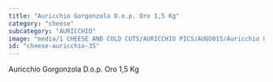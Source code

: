 ```yaml
---
title: "Auricchio Gorgonzola D.o.p. Oro 1,5 Kg"
category: "cheese"
subcategory: "AURICCHIO"
image: "media/1 CHEESE AND COLD CUTS/AURICCHIO PICS/AUGO01S/Auricchio GORGONZOLA D.O.P. ORO 1,5 Kg.jpg"
id: "cheese-auricchio-35"
---
```


Auricchio Gorgonzola D.o.p. Oro 1,5 Kg
